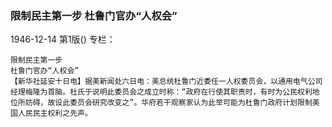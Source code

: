 ### 限制民主第一步  杜鲁门官办“人权会”

1946-12-14
第1版()
专栏：

    限制民主第一步
    杜鲁门官办“人权会”
    【新华社延安十日电】据美新闻处六日电：美总统杜鲁门近委任一人权委员会，以通用电气公司经理梅隆为首脑。杜氏于说明此委员会之成立时称：“政府在行使其职责时，有时为公民权利地位所妨碍，故设此委员会研究改变之”。华府若干观察家认为此举可能为杜鲁门政府计划限制美国人民民主权利之先声。
